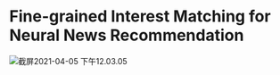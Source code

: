 # Fine-grained Interest Matching for Neural News Recommendation

![截屏2021-04-05 下午12.03.05](https://i.loli.net/2021/04/05/FVfPS4qdp3Eiyhu.png)